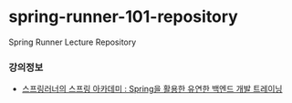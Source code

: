 # spring-runner-101-repository
Spring Runner Lecture Repository

### 강의정보
- [스프링러너의 스프링 아카데미 : Spring을 활용한 유연한 백엔드 개발 트레이닝](https://fastcampus.co.kr/dev_academy_springrunner101)
